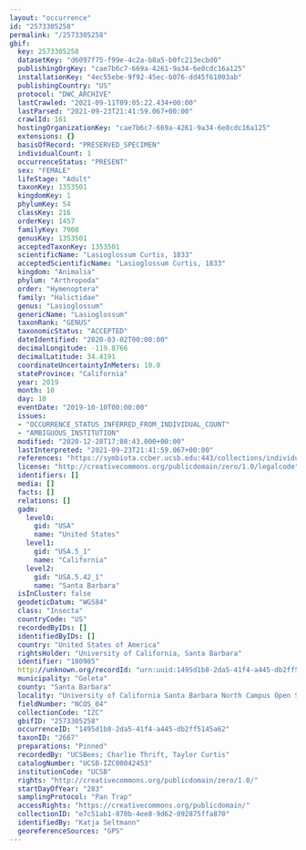 ```yaml
---
layout: "occurrence"
id: "2573305258"
permalink: "/2573305258"
gbif:
  key: 2573305258
  datasetKey: "d6097f75-f99e-4c2a-b8a5-b0fc213ecbd0"
  publishingOrgKey: "cae7b6c7-669a-4261-9a34-6e8cdc16a125"
  installationKey: "4ec55ebe-9f92-45ec-b076-dd45f61003ab"
  publishingCountry: "US"
  protocol: "DWC_ARCHIVE"
  lastCrawled: "2021-09-11T09:05:22.434+00:00"
  lastParsed: "2021-09-23T21:41:59.067+00:00"
  crawlId: 161
  hostingOrganizationKey: "cae7b6c7-669a-4261-9a34-6e8cdc16a125"
  extensions: {}
  basisOfRecord: "PRESERVED_SPECIMEN"
  individualCount: 1
  occurrenceStatus: "PRESENT"
  sex: "FEMALE"
  lifeStage: "Adult"
  taxonKey: 1353501
  kingdomKey: 1
  phylumKey: 54
  classKey: 216
  orderKey: 1457
  familyKey: 7908
  genusKey: 1353501
  acceptedTaxonKey: 1353501
  scientificName: "Lasioglossum Curtis, 1833"
  acceptedScientificName: "Lasioglossum Curtis, 1833"
  kingdom: "Animalia"
  phylum: "Arthropoda"
  order: "Hymenoptera"
  family: "Halictidae"
  genus: "Lasioglossum"
  genericName: "Lasioglossum"
  taxonRank: "GENUS"
  taxonomicStatus: "ACCEPTED"
  dateIdentified: "2020-03-02T00:00:00"
  decimalLongitude: -119.8766
  decimalLatitude: 34.4191
  coordinateUncertaintyInMeters: 10.0
  stateProvince: "California"
  year: 2019
  month: 10
  day: 10
  eventDate: "2019-10-10T00:00:00"
  issues:
  - "OCCURRENCE_STATUS_INFERRED_FROM_INDIVIDUAL_COUNT"
  - "AMBIGUOUS_INSTITUTION"
  modified: "2020-12-28T17:08:43.000+00:00"
  lastInterpreted: "2021-09-23T21:41:59.067+00:00"
  references: "https://symbiota.ccber.ucsb.edu:443/collections/individual/index.php?occid=180985"
  license: "http://creativecommons.org/publicdomain/zero/1.0/legalcode"
  identifiers: []
  media: []
  facts: []
  relations: []
  gadm:
    level0:
      gid: "USA"
      name: "United States"
    level1:
      gid: "USA.5_1"
      name: "California"
    level2:
      gid: "USA.5.42_1"
      name: "Santa Barbara"
  isInCluster: false
  geodeticDatum: "WGS84"
  class: "Insecta"
  countryCode: "US"
  recordedByIDs: []
  identifiedByIDs: []
  country: "United States of America"
  rightsHolder: "University of California, Santa Barbara"
  identifier: "180985"
  http://unknown.org/recordId: "urn:uuid:1495d1b8-2da5-41f4-a445-db2ff5145a62"
  municipality: "Goleta"
  county: "Santa Barbara"
  locality: "University of California Santa Barbara North Campus Open Space"
  fieldNumber: "NCOS_04"
  collectionCode: "IZC"
  gbifID: "2573305258"
  occurrenceID: "1495d1b8-2da5-41f4-a445-db2ff5145a62"
  taxonID: "2667"
  preparations: "Pinned"
  recordedBy: "UCSBees; Charlie Thrift, Taylor Curtis"
  catalogNumber: "UCSB-IZC00042453"
  institutionCode: "UCSB"
  rights: "http://creativecommons.org/publicdomain/zero/1.0/"
  startDayOfYear: "283"
  samplingProtocol: "Pan Trap"
  accessRights: "https://creativecommons.org/publicdomain/"
  collectionID: "e7c51ab1-870b-4ee8-9d62-092875ffa870"
  identifiedBy: "Katja Seltmann"
  georeferenceSources: "GPS"
---
```

